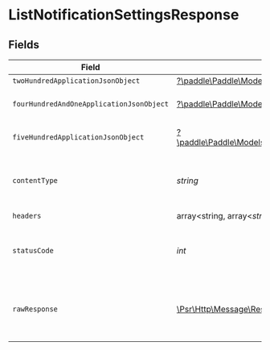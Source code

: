 # ListNotificationSettingsResponse


## Fields

| Field                                                                                                                                                                               | Type                                                                                                                                                                                | Required                                                                                                                                                                            | Description                                                                                                                                                                         |
| ----------------------------------------------------------------------------------------------------------------------------------------------------------------------------------- | ----------------------------------------------------------------------------------------------------------------------------------------------------------------------------------- | ----------------------------------------------------------------------------------------------------------------------------------------------------------------------------------- | ----------------------------------------------------------------------------------------------------------------------------------------------------------------------------------- |
| `twoHundredApplicationJsonObject`                                                                                                                                                   | [?\paddle\Paddle\Models\Operations\ListNotificationSettingsResponseBody](../../Models/Operations/ListNotificationSettingsResponseBody.md)                                           | :heavy_minus_sign:                                                                                                                                                                  | OK                                                                                                                                                                                  |
| `fourHundredAndOneApplicationJsonObject`                                                                                                                                            | [?\paddle\Paddle\Models\Operations\ListNotificationSettingsNotificationsResponseBody](../../Models/Operations/ListNotificationSettingsNotificationsResponseBody.md)                 | :heavy_minus_sign:                                                                                                                                                                  | General error response                                                                                                                                                              |
| `fiveHundredApplicationJsonObject`                                                                                                                                                  | [?\paddle\Paddle\Models\Operations\ListNotificationSettingsNotificationsResponseResponseBody](../../Models/Operations/ListNotificationSettingsNotificationsResponseResponseBody.md) | :heavy_minus_sign:                                                                                                                                                                  | General error response                                                                                                                                                              |
| `contentType`                                                                                                                                                                       | *string*                                                                                                                                                                            | :heavy_check_mark:                                                                                                                                                                  | HTTP response content type for this operation                                                                                                                                       |
| `headers`                                                                                                                                                                           | array<string, array<*string*>>                                                                                                                                                      | :heavy_check_mark:                                                                                                                                                                  | N/A                                                                                                                                                                                 |
| `statusCode`                                                                                                                                                                        | *int*                                                                                                                                                                               | :heavy_check_mark:                                                                                                                                                                  | HTTP response status code for this operation                                                                                                                                        |
| `rawResponse`                                                                                                                                                                       | [\Psr\Http\Message\ResponseInterface](https://www.php-fig.org/psr/psr-7/#33-psrhttpmessageresponseinterface)                                                                        | :heavy_check_mark:                                                                                                                                                                  | Raw HTTP response; suitable for custom response parsing                                                                                                                             |